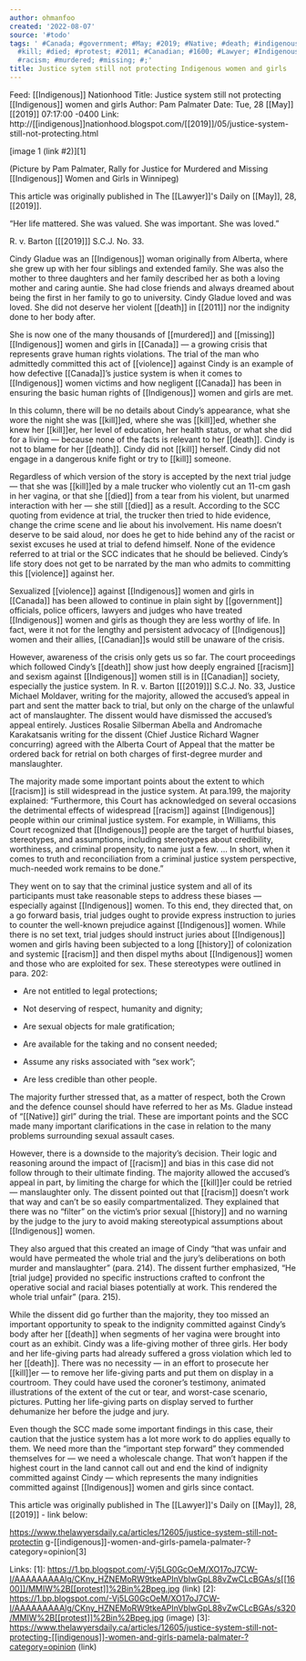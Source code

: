 ```yaml
---
author: ohmanfoo
created: '2022-08-07'
source: '#todo'
tags: ' #Canada; #government; #May; #2019; #Native; #death; #indigenous; #history;
  #kill; #died; #protest; #2011; #Canadian; #1600; #Lawyer; #Indigenous; #violence;
  #racism; #murdered; #missing; #;'
title: Justice sytem still not protecting Indigenous women and girls
---
```


Feed: [[Indigenous]] Nationhood
Title: Justice system still not protecting [[Indigenous]] women and girls
Author: Pam Palmater
Date: Tue, 28 [[May]] [[2019]] 07:17:00 -0400
Link: http://[[indigenous]]nationhood.blogspot.com/[[2019]]/05/justice-system-still-not-protecting.html
 
 
[image 1 (link #2)][1]
 
(Picture by Pam Palmater, Rally for Justice for Murdered and Missing [[Indigenous]] 
Women and Girls in Winnipeg)
 
This article was originally published in The [[Lawyer]]'s Daily on [[May]], 28, [[2019]].
 
 
 
“Her life mattered. She was valued. She was important. She was loved.”
 
R. v. Barton [[[2019]]] S.C.J. No. 33.
 
 
Cindy Gladue was an [[Indigenous]] woman originally from Alberta, where she grew up 
with her four siblings and extended family. She was also the mother to three 
daughters and her family described her as both a loving mother and caring 
auntie. She had close friends and always dreamed about being the first in her 
family to go to university. Cindy Gladue loved and was loved. She did not 
deserve her violent [[death]] in [[2011]] nor the indignity done to her body after. 
 
 
She is now one of the many thousands of [[murdered]] and [[missing]] [[Indigenous]] women 
and girls in [[Canada]] — a growing crisis that represents grave human rights 
violations. The trial of the man who admittedly committed this act of [[violence]] 
against Cindy is an example of how defective [[Canada]]’s justice system is when it 
comes to [[Indigenous]] women victims and how negligent [[Canada]] has been in ensuring 
the basic human rights of [[Indigenous]] women and girls are met.
 
 
In this column, there will be no details about Cindy’s appearance, what she wore
the night she was [[kill]]ed, where she was [[kill]]ed, whether she knew her [[kill]]er, her
level of education, her health status, or what she did for a living — because 
none of the facts is relevant to her [[death]]. Cindy is not to blame for her [[death]].
Cindy did not [[kill]] herself. Cindy did not engage in a dangerous knife fight or 
try to [[kill]] someone.
 
 
Regardless of which version of the story is accepted by the next trial judge — 
that she was [[kill]]ed by a male trucker who violently cut an 11-cm gash in her 
vagina, or that she [[died]] from a tear from his violent, but unarmed interaction 
with her — she still [[died]] as a result. According to the SCC quoting from 
evidence at trial, the trucker then tried to hide evidence, change the crime 
scene and lie about his involvement. His name doesn’t deserve to be said aloud, 
nor does he get to hide behind any of the racist or sexist excuses he used at 
trial to defend himself. None of the evidence referred to at trial or the SCC 
indicates that he should be believed. Cindy’s life story does not get to be 
narrated by the man who admits to committing this [[violence]] against her.
 
 
Sexualized [[violence]] against [[Indigenous]] women and girls in [[Canada]] has been 
allowed to continue in plain sight by [[government]] officials, police officers, 
lawyers and judges who have treated [[Indigenous]] women and girls as though they 
are less worthy of life. In fact, were it not for the lengthy and persistent 
advocacy of [[Indigenous]] women and their allies, [[Canadian]]s would still be unaware 
of the crisis.
 
 
However, awareness of the crisis only gets us so far. The court proceedings 
which followed Cindy’s [[death]] show just how deeply engrained [[racism]] and sexism 
against [[Indigenous]] women still is in [[Canadian]] society, especially the justice 
system. In R. v. Barton [[[2019]]] S.C.J. No. 33, Justice Michael Moldaver, writing 
for the majority, allowed the accused’s appeal in part and sent the matter back 
to trial, but only on the charge of the unlawful act of manslaughter. The 
dissent would have dismissed the accused’s appeal entirely. Justices Rosalie 
Silberman Abella and Andromache Karakatsanis writing for the dissent (Chief 
Justice Richard Wagner concurring) agreed with the Alberta Court of Appeal that 
the matter be ordered back for retrial on both charges of first-degree murder 
and manslaughter. 
 
 
The majority made some important points about the extent to which [[racism]] is 
still widespread in the justice system. At para.199, the majority explained: 
“Furthermore, this Court has acknowledged on several occasions the detrimental 
effects of widespread [[racism]] against [[Indigenous]] people within our criminal 
justice system. For example, in Williams, this Court recognized that [[Indigenous]] 
people are the target of hurtful biases, stereotypes, and assumptions, including
stereotypes about credibility, worthiness, and criminal propensity, to name just
a few. … In short, when it comes to truth and reconciliation from a criminal 
justice system perspective, much-needed work remains to be done.”
 
 
They went on to say that the criminal justice system and all of its participants
must take reasonable steps to address these biases — especially against 
[[Indigenous]] women. To this end, they directed that, on a go forward basis, trial 
judges ought to provide express instruction to juries to counter the well-known 
prejudice against [[Indigenous]] women. While there is no set text, trial judges 
should instruct juries about [[Indigenous]] women and girls having been subjected to
a long [[history]] of colonization and systemic [[racism]] and then dispel myths about 
[[Indigenous]] women and those who are exploited for sex. These stereotypes were 
outlined in para. 202:
 
 
- Are not entitled to legal protections;
 
- Not deserving of respect, humanity and dignity;
 
- Are sexual objects for male gratification;
 
- Are available for the taking and no consent needed;
 
- Assume any risks associated with “sex work”;
 
- Are less credible than other people.
 
 
The majority further stressed that, as a matter of respect, both the Crown and 
the defence counsel should have referred to her as Ms. Gladue instead of “[[Native]]
girl” during the trial. These are important points and the SCC made many 
important clarifications in the case in relation to the many problems 
surrounding sexual assault cases.
 
 
However, there is a downside to the majority’s decision. Their logic and 
reasoning around the impact of [[racism]] and bias in this case did not follow 
through to their ultimate finding. The majority allowed the accused’s appeal in 
part, by limiting the charge for which the [[kill]]er could be retried — 
manslaughter only. The dissent pointed out that [[racism]] doesn’t work that way and
can’t be so easily compartmentalized. They explained that there was no “filter” 
on the victim’s prior sexual [[history]] and no warning by the judge to the jury to 
avoid making stereotypical assumptions about [[Indigenous]] women.
 
 
They also argued that this created an image of Cindy “that was unfair and would 
have permeated the whole trial and the jury’s deliberations on both murder and 
manslaughter” (para. 214). The dissent further emphasized, “He [trial judge] 
provided no specific instructions crafted to confront the operative social and 
racial biases potentially at work. This rendered the whole trial unfair” (para. 
215). 
 
 
While the dissent did go further than the majority, they too missed an important
opportunity to speak to the indignity committed against Cindy’s body after her 
[[death]] when segments of her vagina were brought into court as an exhibit. Cindy 
was a life-giving mother of three girls. Her body and her life-giving parts had 
already suffered a gross violation which led to her [[death]]. There was no 
necessity — in an effort to prosecute her [[kill]]er — to remove her life-giving 
parts and put them on display in a courtroom. They could have used the coroner’s
testimony, animated illustrations of the extent of the cut or tear, and 
worst-case scenario, pictures. Putting her life-giving parts on display served 
to further dehumanize her before the judge and jury. 
 
 
Even though the SCC made some important findings in this case, their caution 
that the justice system has a lot more work to do applies equally to them. We 
need more than the “important step forward” they commended themselves for — we 
need a wholescale change. That won’t happen if the highest court in the land 
cannot call out and end the kind of indignity committed against Cindy — which 
represents the many indignities committed against [[Indigenous]] women and girls 
since contact. 
 
 
This article was originally published in The [[Lawyer]]'s Daily on [[May]], 28, [[2019]] - 
link below:
 
https://www.thelawyersdaily.ca/articles/12605/justice-system-still-not-protectin
g-[[indigenous]]-women-and-girls-pamela-palmater-?category=opinion[3]
 
 
 
 
Links: 
[1]: https://1.bp.blogspot.com/-Vj5LG0GcOeM/XO17oJ7CW-I/AAAAAAAAAlg/CKny_HZNEMoRW9tkeAPInVbIwGpL88vZwCLcBGAs/s[[1600]]/MMIW%2B[[protest]]%2Bin%2Bpeg.jpg (link)
[2]: https://1.bp.blogspot.com/-Vj5LG0GcOeM/XO17oJ7CW-I/AAAAAAAAAlg/CKny_HZNEMoRW9tkeAPInVbIwGpL88vZwCLcBGAs/s320/MMIW%2B[[protest]]%2Bin%2Bpeg.jpg (image)
[3]: https://www.thelawyersdaily.ca/articles/12605/justice-system-still-not-protecting-[[indigenous]]-women-and-girls-pamela-palmater-?category=opinion (link)